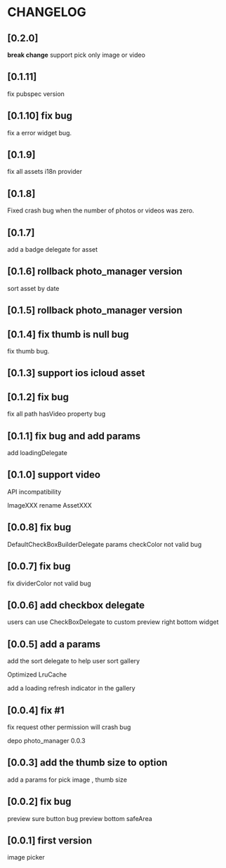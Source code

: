 # CHANGELOG

## [0.2.0]

**break change**
support pick only image or video

## [0.1.11]

fix pubspec version

## [0.1.10] fix bug

fix a error widget bug.

## [0.1.9]

fix all assets i18n provider

## [0.1.8]

Fixed crash bug when the number of photos or videos was zero.

## [0.1.7]

add a badge delegate for asset

## [0.1.6] rollback photo_manager version

sort asset by date

## [0.1.5] rollback photo_manager version

## [0.1.4] fix thumb is null bug

fix thumb bug.

## [0.1.3] support ios icloud asset

## [0.1.2] fix bug

fix all path hasVideo property bug

## [0.1.1] fix bug and add params

add loadingDelegate

## [0.1.0] support video

API incompatibility

ImageXXX rename AssetXXX

## [0.0.8] fix bug

DefaultCheckBoxBuilderDelegate params checkColor not valid bug

## [0.0.7] fix bug

fix dividerColor not valid bug

## [0.0.6] add checkbox delegate

users can use CheckBoxDelegate to custom preview right bottom widget

## [0.0.5] add a params

add the sort delegate to help user sort gallery

Optimized LruCache

add a loading refresh indicator in the gallery

## [0.0.4] fix #1

fix request other permission will crash bug

depo photo_manager 0.0.3

## [0.0.3] add the thumb size to option

add a params for pick image , thumb size

## [0.0.2] fix bug

preview sure button bug
preview bottom safeArea

## [0.0.1] first version

image picker
